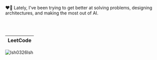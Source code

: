 ❤️‍🔥 Lately, I've been trying to get better at solving problems, designing architectures, and making the most out of AI.

<br />
<br />

 LeetCode                                                                                                 |
-------------------------------------------------------------------------------------------------------- |
![lsh0326lsh](https://leetcard.jacoblin.cool/lsh0326lsh?ext=heatmap)
